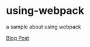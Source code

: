 # using-webpack
a sample about using webpack

[Blog Post](https://devylee.github.io/post/2017/06/a-sample-front-end-solution-using-webpack.html)
